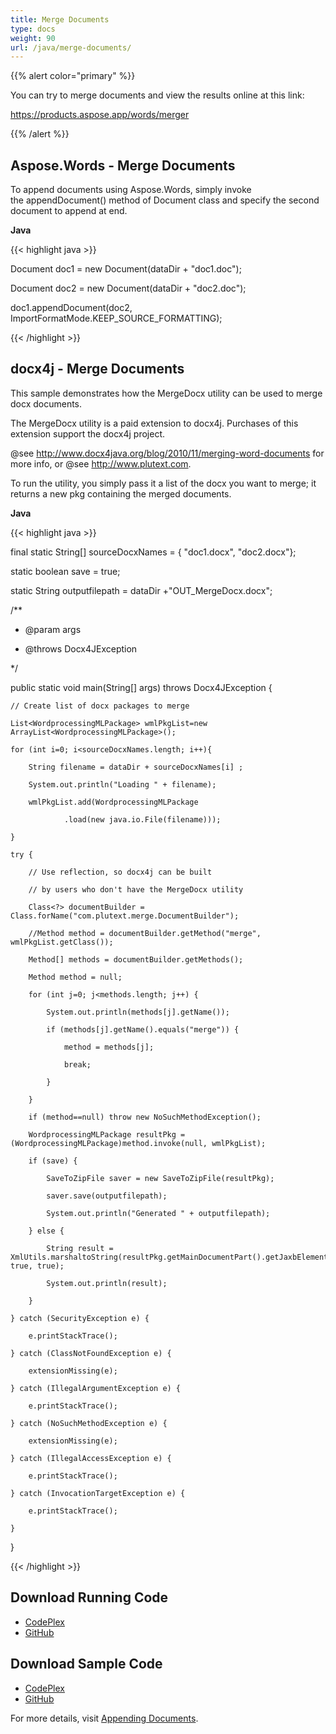 ```yaml
---
title: Merge Documents
type: docs
weight: 90
url: /java/merge-documents/
---
```


{{% alert color="primary" %}} 

You can try to merge documents and view the results online at this link:

<https://products.aspose.app/words/merger>

{{% /alert %}} 
## **Aspose.Words - Merge Documents**
To append documents using Aspose.Words, simply invoke the appendDocument() method of Document class and specify the second document to append at end.

**Java**

{{< highlight java >}}

 Document doc1 = new Document(dataDir + "doc1.doc");

Document doc2 = new Document(dataDir + "doc2.doc");

doc1.appendDocument(doc2, ImportFormatMode.KEEP_SOURCE_FORMATTING);

{{< /highlight >}}
## **docx4j - Merge Documents**
This sample demonstrates how the MergeDocx utility can be used to merge docx documents.

The MergeDocx utility is a paid extension to docx4j. Purchases of this extension support the docx4j project. 

@see <http://www.docx4java.org/blog/2010/11/merging-word-documents> for more info, or @see <http://www.plutext.com>.

To run the utility, you simply pass it a list of the docx you want to merge; it returns a new pkg containing the merged documents.

**Java**

{{< highlight java >}}

 final static String[] sourceDocxNames = { "doc1.docx", "doc2.docx"};

static boolean save = true;

static String outputfilepath = dataDir +"OUT_MergeDocx.docx";

/**

 * @param args

 * @throws Docx4JException

 */

public static void main(String[] args) throws Docx4JException {

	// Create list of docx packages to merge

	List<WordprocessingMLPackage> wmlPkgList=new ArrayList<WordprocessingMLPackage>();

	for (int i=0; i<sourceDocxNames.length; i++){

		String filename = dataDir + sourceDocxNames[i] ;

		System.out.println("Loading " + filename);

		wmlPkgList.add(WordprocessingMLPackage

				.load(new java.io.File(filename)));

	}

	try {

		// Use reflection, so docx4j can be built

		// by users who don't have the MergeDocx utility

		Class<?> documentBuilder = Class.forName("com.plutext.merge.DocumentBuilder");

		//Method method = documentBuilder.getMethod("merge", wmlPkgList.getClass());

		Method[] methods = documentBuilder.getMethods();

		Method method = null;

		for (int j=0; j<methods.length; j++) {

			System.out.println(methods[j].getName());

			if (methods[j].getName().equals("merge")) {

				method = methods[j];

				break;

			}

		}

		if (method==null) throw new NoSuchMethodException();

		WordprocessingMLPackage resultPkg = (WordprocessingMLPackage)method.invoke(null, wmlPkgList);

		if (save) {

			SaveToZipFile saver = new SaveToZipFile(resultPkg);

			saver.save(outputfilepath);

			System.out.println("Generated " + outputfilepath);

		} else {

			String result = XmlUtils.marshaltoString(resultPkg.getMainDocumentPart().getJaxbElement(), true, true);

			System.out.println(result);

		}

	} catch (SecurityException e) {

		e.printStackTrace();

	} catch (ClassNotFoundException e) {

		extensionMissing(e);

	} catch (IllegalArgumentException e) {

		e.printStackTrace();

	} catch (NoSuchMethodException e) {

		extensionMissing(e);

	} catch (IllegalAccessException e) {

		e.printStackTrace();

	} catch (InvocationTargetException e) {

		e.printStackTrace();

	}

}

{{< /highlight >}}
## **Download Running Code**
- [CodePlex](https://aspose-wordsjavadocx4j.codeplex.com/releases/view/618874)
- [GitHub](https://github.com/aspose-words/Aspose.Words-for-Java/releases/tag/Aspose.Words_Java_for_Docx4j-v1.0.0)
## **Download Sample Code**
- [CodePlex](https://aspose-wordsjavadocx4j.codeplex.com/SourceControl/latest#src/main/java/com/aspose/words/examples/featurescomparison/documents/mergedocs/)
- [GitHub](https://github.com/aspose-words/Aspose.Words-for-Java/tree/master/Plugins/Aspose.Words-for-Java_for_Docx4j/src/main/java/com/aspose/words/examples/featurescomparison/documents/mergedocs)

For more details, visit [Appending Documents](/words/java/appending-documents/).
